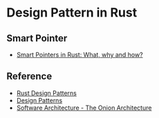 # Design Pattern in Rust

## Smart Pointer
- [Smart Pointers in Rust: What, why and how?](https://dev.to/rogertorres/smart-pointers-in-rust-what-why-and-how-oma)


## Reference
- [Rust Design Patterns](https://rust-unofficial.github.io/patterns/intro.html)
- [Design Patterns](https://refactoring.guru/design-patterns)
- [Software Architecture - The Onion Architecture](https://medium.com/@shivendraodean/software-architecture-the-onion-architecture-1b235bec1dec)
